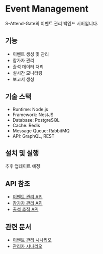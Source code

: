 # Event Management

S-Attend-Gate의 이벤트 관리 백엔드 서버입니다.

## 기능

- 이벤트 생성 및 관리
- 참가자 관리
- 출석 데이터 처리
- 실시간 모니터링
- 보고서 생성

## 기술 스택

- Runtime: Node.js
- Framework: NestJS
- Database: PostgreSQL
- Cache: Redis
- Message Queue: RabbitMQ
- API: GraphQL, REST

## 설치 및 실행

추후 업데이트 예정

## API 참조

- [이벤트 관리 API](/.concepts/scenarios/system-scenarios/event-management/core/event-creation-api.md)
- [참가자 관리 API](/.concepts/scenarios/system-scenarios/event-management/participants/api.md)
- [출석 추적 API](/.concepts/scenarios/system-scenarios/event-management/tracking/attendance-tracking-api.md)

## 관련 문서

- [이벤트 관리 시나리오](/.concepts/scenarios/system-scenarios/event-management/)
- [관리자 시나리오](/.concepts/scenarios/user-scenarios/event-management/)
